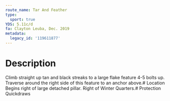 ```yaml
---
route_name: Tar And Feather
type:
  sport: true
YDS: 5.11c/d
fa: Clayton Leuba, Dec. 2019
metadata:
  legacy_id: '119611877'
---
```

# Description
Climb straight up tan and black streaks to a large flake feature 4-5 bolts up. Traverse around the right side of this feature to an anchor above.# Location
Begins right of large detached pillar. Right of Winter Quarters.# Protection
Quickdraws